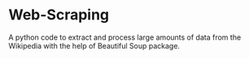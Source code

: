 # Web-Scraping
A python code to extract and process large amounts of data from the Wikipedia with the help of Beautiful Soup package.

